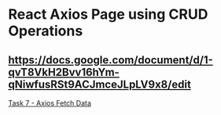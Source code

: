 # React Axios Page  using CRUD Operations


## **https://docs.google.com/document/d/1-qvT8VkH2Bvv16hYm-qNiwfusRSt9ACJmceJLpLV9x8/edit**
[Task 7 - Axios Fetch Data](./src/App.jsx)